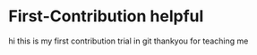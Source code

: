 # First-Contribution helpful

hi this is my first contribution trial in git
thankyou for teaching me 
